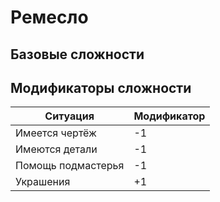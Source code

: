 # Ремесло

## Базовые сложности

## Модификаторы сложности
| Ситуация           | Модификатор |
| ------------------ | ----------- |
| Имеется чертёж     | -1          |
| Имеются детали     | -1          |
| Помощь подмастерья | -1          |
| Украшения          | +1          |
